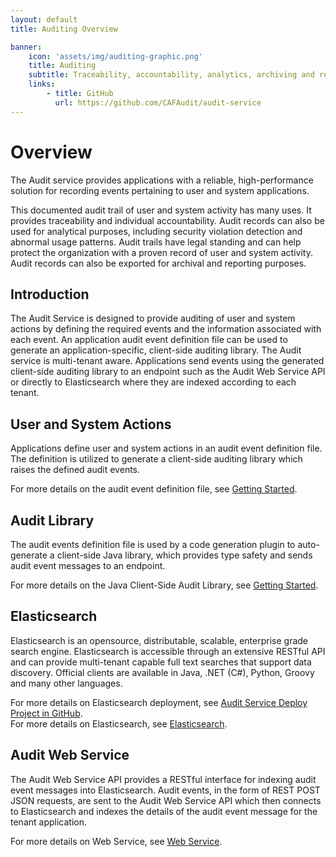 ```yaml
---
layout: default
title: Auditing Overview

banner:
    icon: 'assets/img/auditing-graphic.png'
    title: Auditing
    subtitle: Traceability, accountability, analytics, archiving and reporting of application tenant events.
    links:
        - title: GitHub
          url: https://github.com/CAFAudit/audit-service
---
```


# Overview

The Audit service provides applications with a reliable, high-performance solution for recording events pertaining to user and system applications. 

This documented audit trail of user and system activity has many uses.  It provides traceability and individual accountability.  Audit records can also be used for analytical purposes, including security violation detection and abnormal usage patterns.  Audit trails have legal standing and can help protect the organization with a proven record of user and system activity.  Audit records can also be exported for archival and reporting purposes.

## Introduction

The Audit Service is designed to provide auditing of user and system actions by defining the required events and the information associated with each event.  An application audit event definition file can be used to generate an application-specific, client-side auditing library.  The Audit service is multi-tenant aware.  Applications send events using the generated client-side auditing library to an endpoint such as the Audit Web Service API or directly to Elasticsearch where they are indexed according to each tenant.

## User and System Actions

Applications define user and system actions in an audit event definition file.  The definition is utilized to generate a client-side auditing library which raises the defined audit events.

For more details on the audit event definition file, see [Getting Started](Getting-Started).

## Audit Library

The audit events definition file is used by a code generation plugin to auto-generate a client-side Java library, which provides type safety and sends audit event messages to an endpoint.

For more details on the Java Client-Side Audit Library, see [Getting Started](Getting-Started#generating-a-client-side-auditing-library).

## Elasticsearch

Elasticsearch is an opensource, distributable, scalable, enterprise grade search engine.  Elasticsearch is accessible through an extensive RESTful API and can provide multi-tenant capable full text searches that support data discovery.  Official clients are available in Java, .NET (C#), Python, Groovy and many other languages.

For more details on Elasticsearch deployment, see [Audit Service Deploy Project in GitHub](https://github.com/CAFAudit/audit-service-deploy).  
For more details on Elasticsearch, see [Elasticsearch](https://www.elastic.co/products/elasticsearch).

## Audit Web Service

The Audit Web Service API provides a RESTful interface for indexing audit event messages into Elasticsearch. Audit events, in the form of REST POST JSON requests, are sent to the Audit Web Service API which then connects to Elasticsearch and indexes the details of the audit event message for the tenant application.

For more details on Web Service, see [Web Service](Web-Service).
